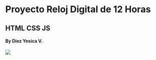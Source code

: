 # Proyecto Reloj Digital de 12 Horas 

## HTML CSS JS

#### By Diez Yesica V.

<td> <img src="https://github.com/shudiez/-12HourDigitalClock-JS/blob/c46b40ce9aafe1403c31620b339aadcf014a1cd0/Demo.jpg width="400px" /> </td>

